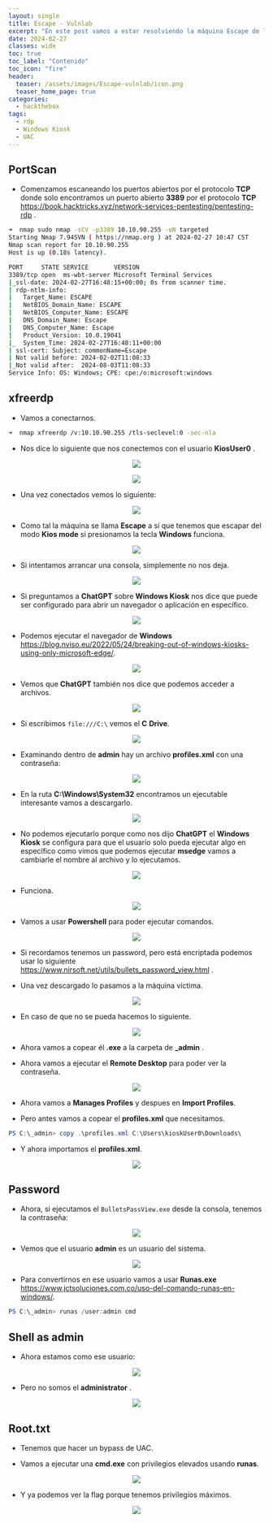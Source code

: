 ```yaml
---
layout: single
title: Escape - Vulnlab
excerpt: "En este post vamos a estar resolviendo la máquina Escape de la plataforma de Vulnlab donde vamos a estar usando xfreerdp para conectarnos al servicio rdp y comenzar a enumerar la máquina la cual vamos a tener que escapar de un Windows Kiosk en el cual solo está configurado para ejecutar el navegador de microsoft además vamos a estar realizando un bypass de UAC de la máquina."
date: 2024-02-27
classes: wide
toc: true
toc_label: "Contenido"
toc_icon: "fire"
header:
  teaser: /assets/images/Escape-vulnlab/icon.png
  teaser_home_page: true
categories:
  - hackthebox
tags:  
  - rdp
  - Windows Kiosk
  - UAC
---
```


## PortScan

- Comenzamos escaneando los puertos abiertos por el protocolo **TCP** donde solo encontramos un puerto abierto **3389** por el protocolo **TCP** <https://book.hacktricks.xyz/network-services-pentesting/pentesting-rdp> .

```bash
➜  nmap sudo nmap -sCV -p3389 10.10.90.255 -oN targeted
Starting Nmap 7.94SVN ( https://nmap.org ) at 2024-02-27 10:47 CST
Nmap scan report for 10.10.90.255
Host is up (0.18s latency).

PORT     STATE SERVICE       VERSION
3389/tcp open  ms-wbt-server Microsoft Terminal Services
|_ssl-date: 2024-02-27T16:48:15+00:00; 0s from scanner time.
| rdp-ntlm-info:
|   Target_Name: ESCAPE
|   NetBIOS_Domain_Name: ESCAPE
|   NetBIOS_Computer_Name: ESCAPE
|   DNS_Domain_Name: Escape
|   DNS_Computer_Name: Escape
|   Product_Version: 10.0.19041
|_  System_Time: 2024-02-27T16:48:11+00:00
| ssl-cert: Subject: commonName=Escape
| Not valid before: 2024-02-02T11:08:33
|_Not valid after:  2024-08-03T11:08:33
Service Info: OS: Windows; CPE: cpe:/o:microsoft:windows
```

## xfreerdp

- Vamos a conectarnos.

```bash
➜  nmap xfreerdp /v:10.10.90.255 /tls-seclevel:0 -sec-nla
```

- Nos dice lo siguiente que nos conectemos con el usuario **KiosUser0** .

<p align="center">
<img src="https://i.imgur.com/UieJqtq.png">
</p>

<p align="center">
<img src="https://i.imgur.com/kH5q7gE.png">
</p>

- Una vez conectados vemos lo siguiente:

<p align="center">
<img src="https://i.imgur.com/GhZZKNL.png">
</p>

- Como tal la máquina se llama **Escape** a sí que tenemos que escapar del modo **Kios mode** si presionamos la tecla **Windows** funciona.

<p align="center">
<img src="https://i.imgur.com/3Qz8UuZ.png">
</p>

- Si intentamos arrancar una consola, simplemente no nos deja.

<p align="center">
<img src="https://i.imgur.com/xi7PNAh.png">
</p>

- Si preguntamos a **ChatGPT** sobre **Windows Kiosk** nos dice que puede ser configurado para abrir un navegador o aplicación en específico.

<p align="center">
<img src="https://i.imgur.com/7o1mxOE.png">
</p>

- Podemos ejecutar el navegador de **Windows** <https://blog.nviso.eu/2022/05/24/breaking-out-of-windows-kiosks-using-only-microsoft-edge/>.

<p align="center">
<img src="https://i.imgur.com/TGrxsKS.png">
</p>

- Vemos que **ChatGPT** también nos dice que podemos acceder a archivos.

<p align="center">
<img src="https://i.imgur.com/OUpii2B.png">
</p>

- Si escribimos `file:///C:\` vemos el **C** **Drive**.

<p align="center">
<img src="https://i.imgur.com/QDPE7We.png">
</p>

- Examinando dentro de **admin** hay un archivo **profiles.xml** con una contraseña:

<p align="center">
<img src="https://i.imgur.com/BSiTKkP.png">
</p>

- En la ruta **C:\Windows\System32** encontramos un ejecutable interesante vamos a descargarlo.

<p align="center">
<img src="https://github.com/MikeRega7/mikerega7.github.io/blob/master/assets/images/Escape-vulnlab/01.png">
</p>

- No podemos ejecutarlo porque como nos dijo **ChatGPT** el **Windows Kiosk** se configura para que el usuario solo pueda ejecutar algo en específico como vimos que podemos ejecutar **msedge** vamos a cambiarle el nombre al archivo y lo ejecutamos.

<p align="center">
<img src="https://github.com/MikeRega7/mikerega7.github.io/blob/master/assets/images/Escape-vulnlab/02.png">
</p>

- Funciona.

<p align="center">
<img src="https://github.com/MikeRega7/mikerega7.github.io/blob/master/assets/images/Escape-vulnlab/03.png">
</p>

- Vamos a usar **Powershell** para poder ejecutar comandos.

<p align="center">
<img src="https://github.com/MikeRega7/mikerega7.github.io/blob/master/assets/images/Escape-vulnlab/04.png">
</p>

- Si recordamos tenemos un password, pero está encriptada podemos usar lo siguiente <https://www.nirsoft.net/utils/bullets_password_view.html> .

- Una vez descargado lo pasamos a la máquina víctima.

<p align="center">
<img src="https://github.com/MikeRega7/mikerega7.github.io/blob/master/assets/images/Escape-vulnlab/05.png">
</p>

- En caso de que no se pueda hacemos lo siguiente.

<p align="center">
<img src="https://github.com/MikeRega7/mikerega7.github.io/blob/master/assets/images/Escape-vulnlab/06.png">
</p>

- Ahora vamos a copear él **.exe** a la carpeta de **_admin** .

- Ahora vamos a ejecutar el **Remote Desktop** para poder ver la contraseña.

<p align="center">
<img src="https://github.com/MikeRega7/mikerega7.github.io/blob/master/assets/images/Escape-vulnlab/07.png">
</p>

- Ahora vamos a **Manages Profiles** y despues en **Import Profiles**.

- Pero antes vamos a copear el **profiles.xml** que necesitamos.

```powershell
PS C:\_admin> copy .\profiles.xml C:\Users\kioskUser0\Downloads\    
```

- Y ahora importamos el **profiles.xml**.

<p align="center">
<img src="https://github.com/MikeRega7/mikerega7.github.io/blob/master/assets/images/Escape-vulnlab/08.png">
</p>

## Password

- Ahora, si ejecutamos el `BulletsPassView.exe` desde la consola, tenemos la contraseña:

<p align="center">
<img src="https://github.com/MikeRega7/mikerega7.github.io/blob/master/assets/images/Escape-vulnlab/09.png">
</p>

- Vemos que el usuario **admin** es un usuario del sistema.

<p align="center">
<img src="https://github.com/MikeRega7/mikerega7.github.io/blob/master/assets/images/Escape-vulnlab/10.png">
</p>

- Para convertirnos en ese usuario vamos a usar **Runas.exe** <https://www.jctsoluciones.com.co/uso-del-comando-runas-en-windows/>.

```powershell
PS C:\_admin> runas /user:admin cmd                                                                                          Enter the password for admin:  
```

## Shell as admin

- Ahora estamos como ese usuario:

<p align="center">
<img src="https://github.com/MikeRega7/mikerega7.github.io/blob/master/assets/images/Escape-vulnlab/11.png">
</p>

- Pero no somos el **administrator** .

<p align="center">
<img src="https://github.com/MikeRega7/mikerega7.github.io/blob/master/assets/images/Escape-vulnlab/12.png">
</p>

## Root.txt

- Tenemos que hacer un bypass de UAC.

- Vamos a ejecutar una **cmd.exe** con privilegios elevados usando **runas**.

<p align="center">
<img src="https://github.com/MikeRega7/mikerega7.github.io/blob/master/assets/images/Escape-vulnlab/13.png">
</p>

- Y ya podemos ver la flag porque tenemos privilegios máximos.

<p align="center">
<img src="https://github.com/MikeRega7/mikerega7.github.io/blob/master/assets/images/Escape-vulnlab/14.png">
</p>
